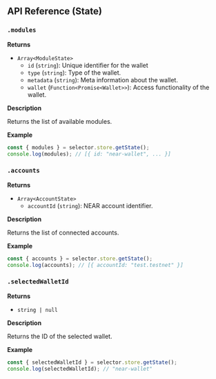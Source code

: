 ## API Reference (State)

### `.modules`

**Returns**

- `Array<ModuleState>`
  - `id` (`string`): Unique identifier for the wallet
  - `type` (`string`): Type of the wallet.
  - `metadata` (`string`): Meta information about the wallet.
  - `wallet` (`Function<Promise<Wallet>>`): Access functionality of the wallet.

**Description**

Returns the list of available modules.

**Example**

```ts
const { modules } = selector.store.getState();
console.log(modules); // [{ id: "near-wallet", ... }]
```

### `.accounts`

**Returns**

- `Array<AccountState>`
  - `accountId` (`string`): NEAR account identifier.

**Description**

Returns the list of connected accounts.

**Example**

```ts
const { accounts } = selector.store.getState();
console.log(accounts); // [{ accountId: "test.testnet" }]
```

### `.selectedWalletId`

**Returns**

- `string | null`

**Description**

Returns the ID of the selected wallet.

**Example**

```ts
const { selectedWalletId } = selector.store.getState();
console.log(selectedWalletId); // "near-wallet"
```
